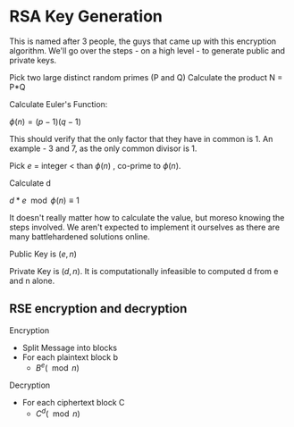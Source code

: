 # RSA Key Generation

This is named after 3 people, the guys that came up with this encryption algorithm. We'll go over the steps - on a high level - to generate public and private keys.

Pick two large distinct random primes (P and Q)
Calculate the product N = P*Q

Calculate Euler's Function:

$\phi(n) = (p-1)(q-1)$

This should verify that the only factor that they have in common is 1. An example - 3 and 7, as the only common divisor is 1.

Pick $e$ = integer < than $\phi (n)$ , co-prime to $\phi (n)$.

Calculate d

$d*e \mod \phi(n) \equiv 1$

It doesn't really matter how to calculate the value, but moreso knowing the steps involved. We aren't expected to implement it ourselves as there are many battlehardened solutions online.

Public Key is $(e,n)$

Private Key is $(d,n)$.
It is computationally infeasible to computed d from e and n alone.

## RSE encryption and decryption

Encryption

* Split Message into blocks
* For each plaintext block b
  * $B^e (\mod n)$

Decryption

* For each ciphertext block C
  * $C^d(\mod n)$
